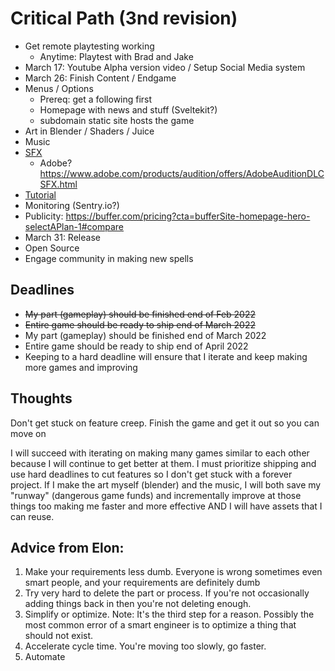 # Critical Path (3nd revision)
- Get remote playtesting working
    - Anytime: Playtest with Brad and Jake
- March 17: Youtube Alpha version video / Setup Social Media system
- March 26: Finish Content / Endgame
- Menus / Options
    - Prereq: get a following first
    - Homepage with news and stuff (Sveltekit?)
    - subdomain static site hosts the game
- Art in Blender / Shaders / Juice
- Music
- [SFX](https://www.asoundeffect.com/sound-library/metamorphosis/)
    - Adobe? https://www.adobe.com/products/audition/offers/AdobeAuditionDLCSFX.html
- [Tutorial](https://www.youtube.com/watch?v=-GV814cWiAw)
- Monitoring (Sentry.io?)
- Publicity: https://buffer.com/pricing?cta=bufferSite-homepage-hero-selectAPlan-1#compare      
- March 31: Release
- Open Source
- Engage community in making new spells

## Deadlines
- ~~My part (gameplay) should be finished end of Feb 2022~~
- ~~Entire game should be ready to ship end of March 2022~~
- My part (gameplay) should be finished end of March 2022
- Entire game should be ready to ship end of April 2022
- Keeping to a hard deadline will ensure that I iterate and keep making more games and improving
## Thoughts
Don't get stuck on feature creep.  Finish the game and get it out so you can move on

I will succeed with iterating on making many games similar to each other because I will continue to get better at them.  I must prioritize shipping and use hard deadlines to cut features so I don't get stuck with a forever project.
If I make the art myself (blender) and the music, I will both save my "runway" (dangerous game funds) and incrementally improve at those things too making me faster and more effective AND I will have assets that I can reuse.

## Advice from Elon:
1. Make your requirements less dumb.  Everyone is wrong sometimes even smart people, and your requirements are definitely dumb
2. Try very hard to delete the part or process.  If you're not occasionally adding things back in then you're not deleting enough.
3. Simplify or optimize.  Note: It's the third step for a reason. Possibly the most common error of a smart engineer is to optimize a thing that should not exist.
4. Accelerate cycle time.  You're moving too slowly, go faster.
5. Automate